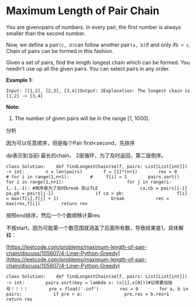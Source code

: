 # Maximum Length of Pair Chain

You are given`n`pairs of numbers. In every pair, the first number is always smaller than the second number.

Now, we define a pair`(c, d)`can follow another pair`(a, b)`if and only if`b < c`. Chain of pairs can be formed in this fashion.

Given a set of pairs, find the length longest chain which can be formed. You needn't use up all the given pairs. You can select pairs in any order.

**Example 1:**

```text
Input: [[1,2], [2,3], [3,4]]Output: 2Explanation: The longest chain is [1,2] -> [3,4]
```

**Note:**

1. The number of given pairs will be in the range \[1, 1000\].

分析

因为可以任意顺序，但是每个Pair first&lt;second，先排序

dp表示到当前i 最长的chain， 2层循环，为了及时返回，第二层倒序。

```text
class Solution:    def findLongestChain(self, pairs: List[List[int]]) -> int:        n = len(pairs)        f = [1]*(n+1)        res = 0        # for i in range(1,n+1):        #     f[i] = 1        pairs.sort()        for i in range(1,n+1):                        for j in range(i-1,-1,-1): #倒序是为了及时break 防止TLE                ca,cb = pairs[i-1]                pa,pb = pairs[j-1]                if ca > pb:                    f[i]  = max(f[i],f[j] + 1)                    break            res = max(res,f[i])        return res
```

按照end排序，然后一个个数顺移计算res

不按start，因为可能第一个数范围就涵盖了后面所有数，导致结果是1，具体解释：

[https://leetcode.com/problems/maximum-length-of-pair-chain/discuss/105607/4-Liner-Python-Greedy](https://leetcode.com/problems/maximum-length-of-pair-chain/discuss/105607/4-Liner-Python-Greedy)

```text
class Solution:    def findLongestChain(self, pairs: List[List[int]]) -> int:        pairs.sort(key = lambda x: (x[1],x[0]))#记得要加括号！！！！        pre = float('-inf')        res = 0        for a, b in pairs:            if pre < a:                pre,res = b,res+1        return res
```


